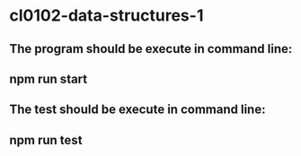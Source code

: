 # cl0102-data-structures-1
## The program should be execute in command line:
## npm run start

## The test should be execute in command line:
## npm run test